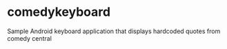 # comedykeyboard
Sample Android keyboard application that displays hardcoded quotes from comedy central 
